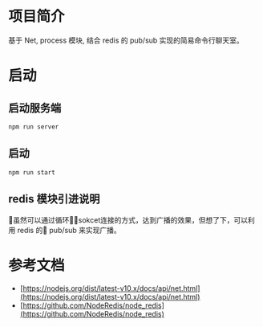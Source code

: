 # 项目简介
基于 Net, process 模块, 结合 redis 的 pub/sub 实现的简易命令行聊天室。

# 启动
## 启动服务端
```
npm run server
```

## 启动
```
npm run start
```

## redis 模块引进说明
虽然可以通过循环sokcet连接的方式，达到广播的效果，但想了下，可以利用 redis 的 pub/sub 来实现广播。


# 参考文档
* [https://nodejs.org/dist/latest-v10.x/docs/api/net.html](https://nodejs.org/dist/latest-v10.x/docs/api/net.html)
* [https://github.com/NodeRedis/node_redis](https://github.com/NodeRedis/node_redis)
